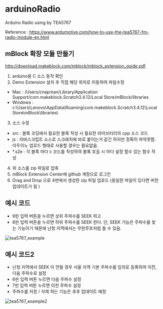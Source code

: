 # arduinoRadio
Arduino Radio using by TEA5767

Reference : https://www.ardumotive.com/how-to-use-the-tea5767-fm-radio-module-en.html

## mBlock 확장 모듈 만들기 

http://download.makeblock.com/mblock/mblock_extension_guide.pdf

1. arduino용 C 소스 동작 확인
2. Demo Extension 설치 후 직접 해당 위치로 이동하여 파일수정 
* Mac : /Users/cnapman/Library/Application Support/com.makeblock.Scratch3.4.12/Local Store/mBlock/libraries
* Windows : c:\Users\Lenovo\AppData\Roaming\com.makeblock.Scratch3.4.12\Local Store\mBlock\libraries\
3. 소스 수정 
* src : 블록 코딩에서 필요한 블록 작성 시 필요한 라이브러리의 cpp 소스 코드 
* js : 자바스크립트 소스로 스크래치에 바로 붙이는거 같긴 하지만 정확히 파악못함. 아두이노 업로드 형태로 사용할 경우는 필요없음. 
* *.s2e : 각 블록 마다 c 코드를 작성하여 블록 호출 시 마다 설정 할수 있는 함수 작성
4. 위 소스를 zip 파일로 압축 
5. mBlock Extension Center에 github 계정으로 로그인 
6. Drag and Drop 으로 4번에서 생성한 zip 파일 업로드 (동일한 파일이 있다면 버전 업데이트가 됨 )

## 예시 코드

* 9핀 입력 버튼을 누르면 상위 주파수를 SEEK 하고 
* 8핀 입력 버튼을 누르면 하위 주파수를 SEEK 한다. 
단, SEEK 기능은 주파수를 찾는 기능이기 때문에 난청 지역에서는 무한루프처럼 돌 수 있음. 

![tea5767_example](https://user-images.githubusercontent.com/8978613/68285637-fe666400-00c2-11ea-8ba8-253687213590.png)


## 예시 코드2 

* 난청 지역에서 SEEK 이 안될 경우 서울 지역 기본 주파수를 임의로 등록하여 이전, 다음 주파수로 설정 
* 6핀 입력 버튼 누르면 다음 주파수 설정 
* 7핀 입력 버튼 누르면 이전 주파수 설정 
* 주파수를 저장 / 삭제 하는 기능은 추후 업데이트 예정 

![tea5767_example2](https://user-images.githubusercontent.com/8978613/72077427-976f6080-333a-11ea-8c83-e1b5b15390ac.png)


